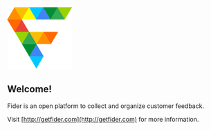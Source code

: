 ![](/static/images/logo-small.png)

## Welcome! 

Fider is an open platform to collect and organize customer feedback.

Visit [http://getfider.com](http://getfider.com) for more information.
